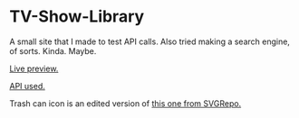 # TV-Show-Library
A small site that I made to test API calls. Also tried making a search engine, of sorts. Kinda. Maybe.

[Live preview.](https://mostafasaad1987.github.io/TV-Show-Library/)

[API used.](https://www.tvmaze.com/api)

Trash can icon is an edited version of [this one from SVGRepo.](https://www.svgrepo.com/svg/533017/trash-blank-alt)
